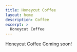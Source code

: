 ```yaml
---
title: Honeycut Coffee
layout: home
description: Coffee
excerpt: >
  Honeycut Coffee
---
```


Honeycut Coffee Coming soon!

